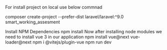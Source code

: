 For install project on local use below commnad

composer create-project --prefer-dist laravel/laravel:^9.0 smart_working_assesment

Install NPM Dependencies
npm install
Now after installing node modules we need to install vue 3 in our application
npm install vue@next vue-loader@next
npm i @vitejs/plugin-vue
npm run dev